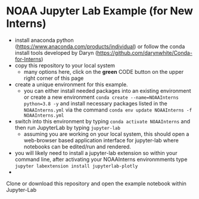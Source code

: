 # NOAA Jupyter Lab Example (for New Interns)

- install anaconda python (https://www.anaconda.com/products/individual) or follow the conda install tools developed by Daryn (https://github.com/darynwhite/Conda-for-Interns)
- copy this repository to your local system
    + many options here, click on the **green** CODE button on the upper right corner of this page
- create a unique environment for this example.
    + you can either install needed packages into an existing environment or create a new environment `conda create --name=NOAAInterns python=3.8 -y` and install necessary packages listed in the `NOAAInterns.yml` via the command `conda env update NOAAInterns -f NOAAInterns.yml`
- switch into this environment by typing `conda activate NOAAInterns` and then run JupyterLab by typing `jupyter-lab`
    + assuming you are working on your local system, this should open a web-browser based application interface for jupyter-lab where notebooks can be edited/run and rendered.
- you will likely need to install a jupyter-lab extension so within your command line, after activating your NOAAInterns environmments type `jupyter labextension install jupyterlab-plotly`
- 
Clone or download this repository and open the example notebook within Jupyter-Lab
